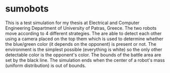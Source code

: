 # sumobots
This is a test simulation for my thesis at Electrical and Computer Engineering Department of University of Patras, Greece. The two robots move according to 4 different strategies. The are able to detect each other using a camera placed on the top them which is used to determine whether the blue/green color (it depends on the opponent) is present or not. The environment is the simplest possible (everything is white) so the only other detectable color is the opponent's color. The bounds of the battle area are set by the black line. The simulation ends when the center of a robot's mass (uniform distribution) is out of bounds.
